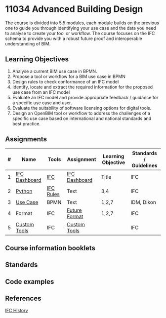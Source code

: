 # 11034 Advanced Building Design

The course is divided into 5.5 modules, each module builds on the previous one to guide you through identifying your use case and the data you need to analyse to create your tool or workflow. The course focuses on the IFC schema to provide you with a robust future proof and interoperable understanding of BIM.

## Learning Objectives
1. Analyse a current BIM use case in BPMN.
2. Propose a tool or workflow for a BIM use case in BPMN
3. Design rules to check conformance of an IFC model
4. Identify, locate and extract the required information for the proposed use case from an IFC model
5. Evaluate an IFC model and provide appropriate feedback / guidance for a specific use case and user.
6. Evaluate the suitability of software licensing options for digital tools.
7. Design an OpenBIM tool or workflow to address the challenges of a specific use case based on international and national standards and best practice.

## Assignments
|# |Name         | Tools | Assignment | Learning Objective | Standards / Guidelines |
|---------- | ----------- | ----------- | ----------- | ----------- | ----------- |
| 1 | [IFC Dashboard](https://github.com/DTU-Byg/11034/wiki/1.-IFC-Dashboard) | [IFC](https://github.com/DTU-Byg/11034/wiki/%E2%9D%A4%EF%B8%8F-IFC-and-OpenBIM) |  [IFC Dashboard](https://github.com/timmcginley/11034/tree/main/A1__Dashboard)   | Title       | IFC    |
| 2 | [Python](https://github.com/DTU-Byg/11034/wiki/Python) | [IFC Rules](https://github.com/timmcginley/11034/tree/main/A2__Rules)  | Text        | 3,4 | IFC |
| 3 | [Use Case](https://github.com/timmcginley/11034/tree/main/A3__Use_Case)  | BPMN | Text        | 1,2,7 | IDM, Dikon |
| 4 |  Format  | IFC | [Future Format](https://github.com/timmcginley/11034/tree/main/A4__Future%20format)       | 1,2,7 | IFC |
| 5 |  [Custom Tools](https://github.com/timmcginley/11034/tree/main/A5__Custom%20tools)  | IFC | [Custom Tools](https://github.com/timmcginley/11034/tree/main/A5__Custom%20tools) ||IFC|

## Course information booklets
## Standards
## Code examples
## References
[IFC History](https://itc.scix.net/pdfs/w78-2015-paper-004.pdf)
